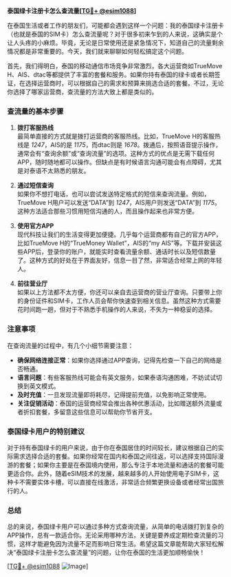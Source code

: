 **泰国绿卡注册卡怎么查流量[[TG💪+ @esim1088](https://t.me/s/esim1088)]**

在泰国生活或者工作的朋友们，可能都会遇到这样一个问题：我的泰国绿卡注册卡（也就是泰国的SIM卡）怎么查流量呢？对于很多初来乍到的人来说，这确实是个让人头疼的小麻烦。毕竟，无论是日常使用还是紧急情况下，知道自己的流量剩余情况都是非常重要的。今天，我们就来聊聊如何轻松搞定这个问题。

首先，我们得明白，泰国的移动通信市场竞争非常激烈，各大运营商如TrueMove H、AIS、dtac等都提供了丰富的套餐和服务。如果你持有泰国的绿卡或者长期签证，在选择运营商时，可以根据自己的需求和预算来挑选合适的套餐。不过，无论你选择了哪家运营商，查流量的方法大致上都是类似的。

### 查流量的基本步骤

1. **拨打客服热线**  
   最简单直接的方式就是拨打运营商的客服热线。比如，TrueMove H的客服热线是 *1247*，AIS的是 *1175*，而dtac则是 *1678*。拨通后，按照语音提示操作，通常会有“查询余额”或“查询流量”的选项。这种方式的优点是无需下载任何APP，随时随地都可以操作。但缺点是有时候语言沟通可能会有点障碍，尤其是对泰语不太熟悉的朋友。

2. **通过短信查询**  
   如果你不想打电话，也可以尝试发送特定格式的短信来查询流量。例如，TrueMove H用户可以发送“DATA”到 *1247*，AIS用户则发送“DATA”到 *1175*。这种方法适合那些习惯用短信沟通的人，而且操作起来也非常方便。

3. **使用官方APP**  
   现代科技让我们的生活变得更加便捷。几乎每个运营商都有自己的官方APP，比如TrueMove H的“TrueMoney Wallet”，AIS的“my AIS”等。下载并安装这些APP后，登录你的账户，就能实时查看流量余额、通话时长以及短信数量了。这种方式的好处在于界面友好，信息一目了然，非常适合经常上网的年轻人。

4. **前往营业厅**  
   如果以上方法都不太方便，你还可以亲自去运营商的营业厅查询。只要带上你的身份证件和SIM卡，工作人员会帮你快速查到相关信息。虽然这种方式需要花时间跑一趟，但对于不熟悉手机操作的人来说，不失为一种稳妥的选择。

### 注意事项

在查询流量的过程中，有几个小细节需要注意：

- **确保网络连接正常**：如果你选择通过APP查询，记得先检查一下自己的网络是否畅通。
- **语言问题**：有些客服热线可能会有英文服务，如果泰语沟通困难，不妨试试切换到英文模式。
- **及时充值**：一旦发现流量即将耗尽，记得提前充值，以免影响正常使用。
- **关注促销活动**：泰国的运营商经常会推出各种优惠活动，比如赠送额外流量或者折扣套餐，多留意这些信息可以帮助你节省开支。

### 泰国绿卡用户的特别建议

对于持有泰国绿卡的用户来说，由于你在泰国居住的时间较长，建议根据自己的实际需求选择合适的套餐。如果你经常在国内和泰国之间往返，可以选择支持国际漫游的套餐；如果你主要是在泰国境内使用，那么专注于本地流量和通话的套餐可能更适合你。此外，随着eSIM技术的发展，越来越多的人开始使用电子SIM卡，这种卡不需要实体卡槽，可以直接在线激活，非常适合频繁更换设备或者经常出国旅行的人。

### 总结

总的来说，泰国绿卡用户可以通过多种方式查询流量，从简单的电话拨打到复杂的APP操作，总有一款适合你。无论采用哪种方法，关键是要养成定期检查流量的习惯，这样才能避免因为流量不足而影响日常生活。希望这篇文章能帮助大家轻松解决“泰国绿卡注册卡怎么查流量”的问题，让你在泰国的生活更加顺畅愉快！

[[TG💪+ @esim1088](https://t.me/s/esim1088) ![Image](https://i.postimg.cc/4NQfJmqS/Snipaste-2025-05-13-00-14-12.png)]